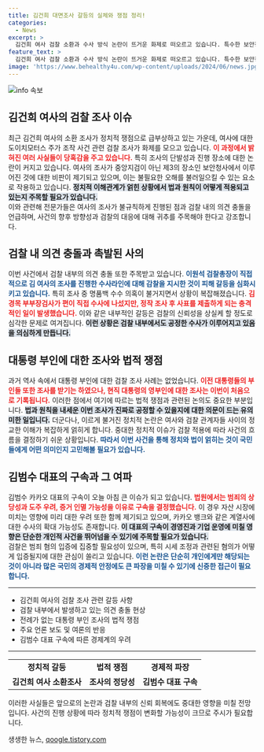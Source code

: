 ```yaml
---
title: 김건희 대면조사 갈등의 실체와 쟁점 정리!
categories:
  - News
excerpt: >
  김건희 여사 검찰 소환과 수사 방식 논란이 뜨거운 화제로 떠오르고 있습니다. 특수한 보안청사에서의 조사와 여사의 혐의, 검찰 내부의 갈등이 맞물려 이 사건이 어떻게 진행될지 귀추가 주목됩니다. 클릭해서 자세한 내용을 확인하세요!
feature_text: >
  김건희 여사 검찰 소환과 수사 방식 논란이 뜨거운 화제로 떠오르고 있습니다. 특수한 보안청사에서의 조사와 여사의 혐의, 검찰 내부의 갈등이 맞물려 이 사건이 어떻게 진행될지 귀추가 주목됩니다. 클릭해서 자세한 내용을 확인하세요!
image: 'https://www.behealthy4u.com/wp-content/uploads/2024/06/news.jpg'
---
```


<p><img src="https://www.behealthy4u.com/wp-content/uploads/2024/06/news.jpg" alt="info 속보" /></p>

<h2 data-ke-size="size26">김건희 여사의 검찰 조사 이슈</h2>

<p><p data-ke-size="size16"></p>최근 김건희 여사의 소환 조사가 정치적 쟁점으로 급부상하고 있는 가운데, 여사에 대한 도이치모터스 주가 조작 사건 관련 검찰 조사가 화제를 모으고 있습니다. <b><span style="color: #ee2323;">이 과정에서 밝혀진 여러 사실들이 당혹감을 주고 있습니다.</span></b> 특히 조사의 단발성과 진행 장소에 대한 논란이 커지고 있습니다. 여사의 조사가 중앙지검이 아닌 제3의 장소인 보안청사에서 이루어진 것에 대한 비판이 제기되고 있으며, 이는 불필요한 오해를 불러일으킬 수 있는 요소로 작용하고 있습니다. <b><span style="background-color: #21538527;">정치적 이해관계가 얽힌 상황에서 법과 원칙이 어떻게 적용되고 있는지 주목할 필요가 있습니다.</span></b><br>이와 관련해 전문가들은 여사의 조사가 불규칙하게 진행된 점과 검찰 내의 의견 충돌을 언급하며, 사건의 향후 방향성과 검찰의 대응에 대해 귀추를 주목해야 한다고 강조합니다.</p>

<h2 data-ke-size="size26">검찰 내 의견 충돌과 촉발된 사의</h2>

<p><p data-ke-size="size16"></p>이번 사건에서 검찰 내부의 의견 충돌 또한 주목받고 있습니다. <b><span style="color: #1a5490;">이원석 검찰총장이 직접적으로 김 여사의 조사를 진행한 수사라인에 대해 감찰을 지시한 것이 피해 갈등을 심화시키고 있습니다.</span></b> 특히 조사 중 명품백 수수 의혹이 불거지면서 상황이 복잡해졌습니다. <b><span style="color: #ee2323;">김경목 부부장검사가 편이 직접 수사에 나섰지만, 정작 조사 후 사표를 제출하게 되는 충격적인 일이 발생했습니다.</span></b> 이와 같은 내부적인 갈등은 검찰의 신뢰성을 상실케 할 정도로 심각한 문제로 여겨집니다. <b><span style="background-color: #21538527;">이런 상황은 검찰 내부에서도 공정한 수사가 이루어지고 있음을 의심하게 만듭니다.</span></b></p>

<h2 data-ke-size="size26">대통령 부인에 대한 조사와 법적 쟁점</h2>

<p><p data-ke-size="size16"></p>과거 역사 속에서 대통령 부인에 대한 검찰 조사 사례는 없었습니다. <b><span style="color: #ee2323;">이전 대통령들의 부인들 또한 조사를 받기는 하였으나, 현직 대통령의 영부인에 대한 조사는 이번이 처음으로 기록됩니다.</span></b> 이러한 점에서 여기에 따르는 법적 쟁점과 관련된 논의도 중요한 부분입니다. <b><span style="background-color: #21538527;">법과 원칙을 내세운 이번 조사가 진짜로 공정할 수 있을지에 대한 의문이 드는 유의미한 일입니다.</span></b> 더군다나, 이르게 불거진 정치적 논란은 여사와 검찰 관계자들 사이의 정교한 이해가 복잡하게 얽히게 합니다. 중대한 정치적 이슈가 검찰 적용에 따라 사건의 흐름을 결정하기 쉬운 상황입니다. <b><span style="color: #1a5490;">따라서 이번 사건을 통해 정치와 법이 얽히는 것이 국민들에게 어떤 의미인지 고민해볼 필요가 있습니다.</span></b></p>

<h2 data-ke-size="size26">김범수 대표의 구속과 그 여파</h2>

<p><p data-ke-size="size16"></p>김범수 카카오 대표의 구속이 오늘 아침 큰 이슈가 되고 있습니다. <b><span style="color: #ee2323;">법원에서는 범죄의 상당성과 도주 우려, 증거 인멸 가능성을 이유로 구속을 결정했습니다.</span></b> 이 경우 자산 시장에 미치는 영향에 미리 대한 우려 또한 함께 제기되고 있으며, 카카오 뱅크와 같은 계열사에 대한 수사의 확대 가능성도 존재합니다. <b><span style="background-color: #21538527;">이 대표의 구속이 경영진과 기업 운영에 미칠 영향은 단순한 개인적 사건을 뛰어넘을 수 있기에 주목할 필요가 있습니다.</span></b><br>검찰은 범죄 혐의 입증에 집중할 필요성이 있으며, 특히 시세 조정과 관련된 혐의가 어떻게 입증될지에 대한 관심이 쏠리고 있습니다. <b><span style="color: #1a5490;">이런 논란은 단순히 개인에게만 해당되는 것이 아니라 많은 국민의 경제적 안정에도 큰 파장을 미칠 수 있기에 신중한 접근이 필요합니다.</span></b></p>

<hr>

<ul>
<li>김건희 여사의 검찰 조사 관련 갈등 사항 </li>
<li>검찰 내부에서 발생하고 있는 의견 충돌 현상 </li>
<li>전례가 없는 대통령 부인 조사의 법적 쟁점 </li>
<li>주요 언론 보도 및 여론의 반응</li>
<li>김범수 대표 구속에 따른 경제계의 우려</li>
</ul>

<hr>

<table>
<tr>
<td style="text-align: center; height: 17px;"><b>정치적 갈등</b></td>
<td style="text-align: center; height: 17px;"><b>법적 쟁점</b></td>
<td style="text-align: center; height: 17px;"><b>경제적 파장</b></td>
</tr>
<tr>
<td style="text-align: center; height: 17px;"><b>김건희 여사 소환조사</b></td>
<td style="text-align: center; height: 17px;"><b>조사의 정당성</b></td>
<td style="text-align: center; height: 17px;"><b>김범수 대표 구속</b></td>
</tr>
</table>

<p><p data-ke-size="size16"></p> 이러한 사실들은 앞으로의 논란과 검찰 내부의 신뢰 회복에도 중대한 영향을 미칠 전망입니다. 사건의 진행 상황에 따라 정치적 쟁점이 변화할 가능성이 크므로 주시가 필요합니다.</p>
생생한 뉴스, <a href="https://qoogle.tistory.com" rel="dofollow">qoogle.tistory.com</a>


